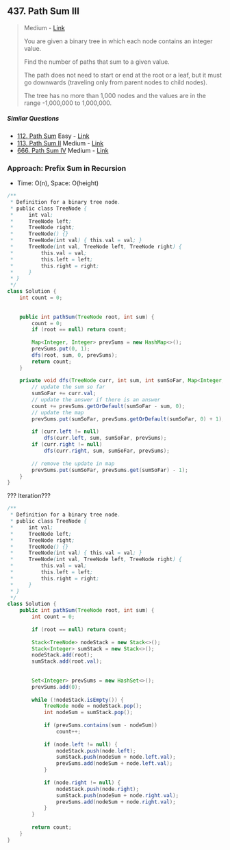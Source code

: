 ## 437. Path Sum III

> Medium - [Link](https://leetcode.com/problems/path-sum-iii/)
>
> You are given a binary tree in which each node contains an integer value.
>
> Find the number of paths that sum to a given value.
>
> The path does not need to start or end at the root or a leaf, but it must go downwards (traveling only from parent nodes to child nodes).
>
> The tree has no more than 1,000 nodes and the values are in the range -1,000,000 to 1,000,000.

##### Similar Questions

- [112. Path Sum](112.%20Path%20Sum.md)	Easy - [Link](https://leetcode.com/problems/path-sum/)
- [113. Path Sum II](113.%20Path%20Sum%20II.md)	Medium - [Link](https://leetcode.com/problems/path-sum-ii/)
- [666. Path Sum IV](666.%20Path%20Sum%20IV.md)	Medium - [Link](https://leetcode.com/problems/path-sum-iv/)



### Approach: Prefix Sum in Recursion

- Time: O(n), Space: O(height)

```java
/**
 * Definition for a binary tree node.
 * public class TreeNode {
 *     int val;
 *     TreeNode left;
 *     TreeNode right;
 *     TreeNode() {}
 *     TreeNode(int val) { this.val = val; }
 *     TreeNode(int val, TreeNode left, TreeNode right) {
 *         this.val = val;
 *         this.left = left;
 *         this.right = right;
 *     }
 * }
 */
class Solution {
    int count = 0;
    
    
    public int pathSum(TreeNode root, int sum) {
        count = 0;
        if (root == null) return count;
        
        Map<Integer, Integer> prevSums = new HashMap<>();
        prevSums.put(0, 1);
        dfs(root, sum, 0, prevSums);
        return count;
    }
    
    private void dfs(TreeNode curr, int sum, int sumSoFar, Map<Integer, Integer> prevSums) {
        // update the sum so far
        sumSoFar += curr.val;
        // update the answer if there is an answer
        count += prevSums.getOrDefault(sumSoFar - sum, 0);
        // update the map
        prevSums.put(sumSoFar, prevSums.getOrDefault(sumSoFar, 0) + 1);
        
        if (curr.left != null) 
            dfs(curr.left, sum, sumSoFar, prevSums);
        if (curr.right != null)
            dfs(curr.right, sum, sumSoFar, prevSums);
        
        // remove the update in map
        prevSums.put(sumSoFar, prevSums.get(sumSoFar) - 1);
    }
}
```

??? Iteration???

```java
/**
 * Definition for a binary tree node.
 * public class TreeNode {
 *     int val;
 *     TreeNode left;
 *     TreeNode right;
 *     TreeNode() {}
 *     TreeNode(int val) { this.val = val; }
 *     TreeNode(int val, TreeNode left, TreeNode right) {
 *         this.val = val;
 *         this.left = left;
 *         this.right = right;
 *     }
 * }
 */
class Solution {
    public int pathSum(TreeNode root, int sum) {
        int count = 0;
        
        if (root == null) return count;
        
        Stack<TreeNode> nodeStack = new Stack<>();
        Stack<Integer> sumStack = new Stack<>();
        nodeStack.add(root);
        sumStack.add(root.val);
        
        
        Set<Integer> prevSums = new HashSet<>();
        prevSums.add(0);
        
        while (!nodeStack.isEmpty()) {
            TreeNode node = nodeStack.pop();
            int nodeSum = sumStack.pop();
            
            if (prevSums.contains(sum - nodeSum))
                count++;
            
            if (node.left != null) {
                nodeStack.push(node.left);
                sumStack.push(nodeSum + node.left.val);
                prevSums.add(nodeSum + node.left.val);
            }
            
            if (node.right != null) {
                nodeStack.push(node.right);
                sumStack.push(nodeSum + node.right.val);
                prevSums.add(nodeSum + node.right.val);
            }
        }
        
        return count;
    }
}
```

